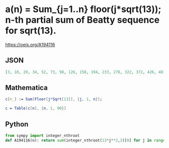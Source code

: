 # a\(n\) \= Sum\_\{j\=1\.\.n\} floor\(j\*sqrt\(13\)\); n\-th partial sum of Beatty sequence for sqrt\(13\)\.
https://oeis.org/A194116
## JSON
```JSON
[3, 10, 20, 34, 52, 73, 98, 126, 158, 194, 233, 276, 322, 372, 426, 483, 544, 608, 676, 748, 823, 902, 984, 1070, 1160, 1253, 1350, 1450, 1554, 1662, 1773, 1888, 2006, 2128, 2254, 2383, 2516, 2653, 2793, 2937, 3084, 3235, 3390, 3548, 3710, 3875]
```
## Mathematica
```Mathematica
c[n_] := Sum[Floor[j*Sqrt[13]], {j, 1, n}];
```
```Mathematica
c = Table[c[n], {n, 1, 90}]
```
## Python
```Python
from sympy import integer_nthroot
def A194116(n): return sum(integer_nthroot(13*j**2,2)[0] for j in range(1,n+1)) # _Chai Wah Wu_, Mar 17 2021
```
